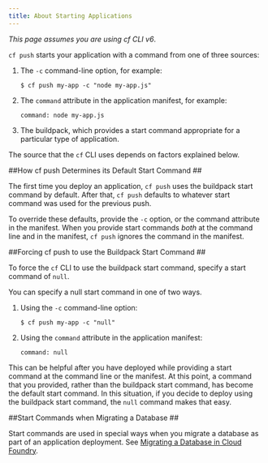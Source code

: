 ```yaml
---
title: About Starting Applications
---
```


_This page assumes you are using cf CLI v6_.

`cf push` starts your application with a command from one of three sources:

1. The `-c` command-line option, for example:

    ``$ cf push my-app -c "node my-app.js"``

1. The `command` attribute in the application manifest, for example:

    `command: node my-app.js`

1. The buildpack, which provides a start command appropriate for a particular type of application.

The source that the `cf` CLI uses depends on factors explained below.

##<a id='first-time'></a>How cf push Determines its Default Start Command ##

The first time you deploy an application, `cf push` uses the buildpack start command by default.
After that, `cf push` defaults to whatever start command was used for the previous push.

To override these defaults, provide the `-c` option, or the command attribute in the manifest.
When you provide start commands _both_ at the command line and in the manifest, `cf push` ignores the command in the manifest.

##<a id='revert'></a>Forcing cf push to use the Buildpack Start Command ##

To force the `cf` CLI to use the buildpack start command, specify a start command of `null`.

You can specify a null start command in one of two ways.

1. Using the `-c` command-line option:

    ``$ cf push my-app -c "null"``

1. Using the `command` attribute in the application manifest:

    `command: null`

This can be helpful after you have deployed while providing a start command at the command line or the manifest.
At this point, a command that you provided, rather than the buildpack start command, has become the default start command.
In this situation, if you decide to deploy using the buildpack start command, the `null` command makes that easy.

##<a id='databases'></a>Start Commands when Migrating a Database ##

Start commands are used in special ways when you migrate a database as part of an application deployment. See [Migrating a Database in Cloud Foundry](../services/migrate-db.html).